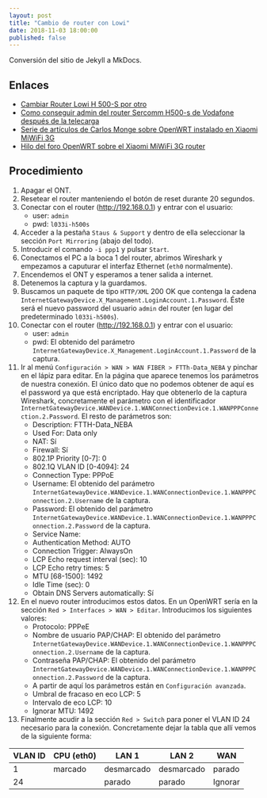 ```yaml
---
layout: post
title: "Cambio de router con Lowi"
date: 2018-11-03 18:00:00
published: false
---
```


Conversión del sitio de Jekyll a MkDocs.

## Enlaces

* [Cambiar Router Lowi H 500-S por otro](https://bandaancha.eu/foros/cambiar-router-lowi-h-500-s-otro-1729084)
* [Como conseguir admin del router Sercomm H500-s de Vodafone después de la telecarga](https://bandaancha.eu/articulos/conseguir-admin-router-sercomm-h500-s-9602)
* [Serie de artículos de Carlos Monge sobre OpenWRT instalado en Xiaomi MiWiFi 3G](https://elblogdelazaro.gitlab.io//tags/#openwrt)
* [Hilo del foro OpenWRT sobre el Xiaomi MiWiFi 3G router](https://forum.openwrt.org/t/xiaomi-wifi-router-3g/5377)

## Procedimiento

1. Apagar el ONT.
2. Resetear el router manteniendo el botón de reset durante 20 segundos.
3. Conectar con el router (http://192.168.0.1) y entrar con el usuario:
    * user: `admin`
    * pwd: `l033i-h500s`
4. Acceder a la pestaña `Staus & Support` y dentro de ella seleccionar la sección `Port Mirroring` (abajo del todo).
5. Introducir el comando `-i ppp1` y pulsar `Start`.
6. Conectamos el PC a la boca 1 del router, abrimos Wireshark y empezamos a caputurar el interfaz Ethernet (`eth0` normalmente).
7. Encendemos el ONT y esperamos a tener salida a internet.
8. Detenemos la captura y la guardamos.
9. Buscamos un paquete de tipo `HTTP/XML` 200 OK que contenga la cadena `InternetGatewayDevice.X_Management.LoginAccount.1.Password`. Éste será el nuevo password del usuario `admin` del router (en lugar del predeterminado `l033i-h500s`).
10. Conectar con el router (http://192.168.0.1) y entrar con el usuario:
    * user: `admin`
    * pwd: El obtenido del parámetro `InternetGatewayDevice.X_Management.LoginAccount.1.Password` de la captura.
11. Ir al menú `Configuración > WAN > WAN FIBER > FTTh-Data_NEBA` y pinchar en el lápiz para editar. En la página que aparece tenemos los parámetros de nuestra conexión. El único dato que no podemos obtener de aquí es el password ya que está encriptado. Hay que obtenerlo de la captura Wireshark, concretamente el parámetro con el identificador `InternetGatewayDevice.WANDevice.1.WANConnectionDevice.1.WANPPPConnection.2.Password`. El resto de parámetros son:
    * Description: FTTH-Data_NEBA
    * Used For: Data only
    * NAT: Sí
    * Firewall: Sí
    * 802.1P Priority [0-7]: 0
    * 802.1Q VLAN ID [0-4094]: 24
    * Connection Type: PPPoE
    * Username: El obtenido del parámetro `InternetGatewayDevice.WANDevice.1.WANConnectionDevice.1.WANPPPConnection.2.Username` de la captura.
    * Password: El obtenido del parámetro `InternetGatewayDevice.WANDevice.1.WANConnectionDevice.1.WANPPPConnection.2.Password` de la captura.
    * Service Name:
    * Authentication Method: AUTO
    * Connection Trigger: AlwaysOn
    * LCP Echo request interval (sec): 10
    * LCP Echo retry times: 5
    * MTU [68-1500]: 1492
    * Idle Time (sec): 0
    * Obtain DNS Servers automatically: Sí
12. En el nuevo router introducimos estos datos. En un OpenWRT sería en la sección `Red > Interfaces > WAN > Editar`. Introducimos los siguientes valores:
    * Protocolo: PPPeE
    * Nombre de usuario PAP/CHAP: El obtenido del parámetro `InternetGatewayDevice.WANDevice.1.WANConnectionDevice.1.WANPPPConnection.2.Username` de la captura.
    * Contraseña PAP/CHAP: El obtenido del parámetro `InternetGatewayDevice.WANDevice.1.WANConnectionDevice.1.WANPPPConnection.2.Password` de la captura.
    * A partir de aquí los parámetros están en `Configuración avanzada`.
    * Umbral de fracaso en eco LCP: 5
    * Intervalo de eco LCP: 10
    * Ignorar MTU: 1492
13. Finalmente acudir a la sección `Red > Switch` para poner el VLAN ID 24 necesario para la conexión. Concretamente dejar la tabla que allí vemos de la siguiente forma:

| VLAN ID | CPU (eth0) | LAN 1      | LAN 2      | WAN     |
|---------|------------|------------|------------|---------|
| 1       | marcado    | desmarcado | desmarcado | parado  |
| 24      |            | parado     | parado     | Ignorar |
